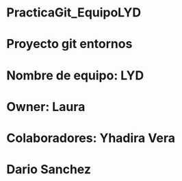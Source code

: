 # PracticaGit_EquipoLYD
# Proyecto git entornos
# Nombre de equipo: LYD
# Owner: Laura 
# Colaboradores: Yhadira Vera
#                Dario Sanchez
